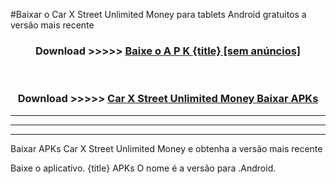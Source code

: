 #Baixar o Car X Street Unlimited Money   para tablets Android gratuitos a versão mais recente


<div align="center">
<h3>Download >>>>> <a href="https://pt-web.web.app/?pt= {title}">Baixe o A P K {title} [sem anúncios]</a></h3><br>

<h3>Download >>>>> <a href="https://pt-web.web.app/?pt= {title}">Car X Street Unlimited Money  Baixar APKs</a></h3>
</div>

----------------------------------------------------------

----------------------------------------------------------

----------------------------------------------------------

Baixar APKs Car X Street Unlimited Money  e obtenha a versão mais recente

Baixe o aplicativo. {title} APKs O nome é a versão para .Android.


